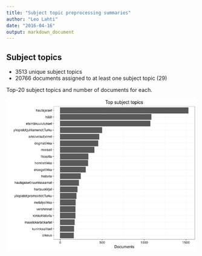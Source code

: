 ```yaml
---
title: "Subject topic preprocessing summaries"
author: "Leo Lahti"
date: "2016-04-16"
output: markdown_document
---
```


## Subject topics



  * 3513 unique subject topics
  * 20766 documents assigned to at least one subject topic (29)

Top-20 subject topics and number of documents for each.

![plot of chunk summarytopics22](figure/summarytopics22-1.png)

